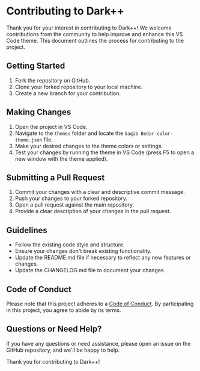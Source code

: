# Contributing to Dark++

Thank you for your interest in contributing to Dark++! We welcome contributions from the community to help improve and enhance this VS Code theme. This document outlines the process for contributing to the project.

## Getting Started

1. Fork the repository on GitHub.
2. Clone your forked repository to your local machine.
3. Create a new branch for your contribution.

## Making Changes

1. Open the project in VS Code.
2. Navigate to the `themes` folder and locate the `Saqib Bedar-color-theme.json` file.
3. Make your desired changes to the theme colors or settings.
4. Test your changes by running the theme in VS Code (press F5 to open a new window with the theme applied).

## Submitting a Pull Request

1. Commit your changes with a clear and descriptive commit message.
2. Push your changes to your forked repository.
3. Open a pull request against the main repository.
4. Provide a clear description of your changes in the pull request.

## Guidelines

- Follow the existing code style and structure.
- Ensure your changes don't break existing functionality.
- Update the README.md file if necessary to reflect any new features or changes.
- Update the CHANGELOG.md file to document your changes.

## Code of Conduct

Please note that this project adheres to a [Code of Conduct](CODE_OF_CONDUCT.md). By participating in this project, you agree to abide by its terms.

## Questions or Need Help?

If you have any questions or need assistance, please open an issue on the GitHub repository, and we'll be happy to help.

Thank you for contributing to Dark++!
